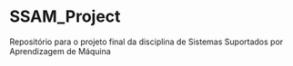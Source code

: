 # SSAM_Project
Repositório para o projeto final da disciplina de Sistemas Suportados por Aprendizagem de Máquina
